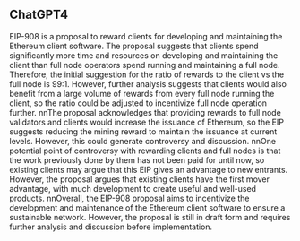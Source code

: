 ## ChatGPT4

EIP-908 is a proposal to reward clients for developing and maintaining the Ethereum client software. The proposal suggests that clients spend significantly more time and resources on developing and maintaining the client than full node operators spend running and maintaining a full node. Therefore, the initial suggestion for the ratio of rewards to the client vs the full node is 99:1. However, further analysis suggests that clients would also benefit from a large volume of rewards from every full node running the client, so the ratio could be adjusted to incentivize full node operation further. nnThe proposal acknowledges that providing rewards to full node validators and clients would increase the issuance of Ethereum, so the EIP suggests reducing the mining reward to maintain the issuance at current levels. However, this could generate controversy and discussion. nnOne potential point of controversy with rewarding clients and full nodes is that the work previously done by them has not been paid for until now, so existing clients may argue that this EIP gives an advantage to new entrants. However, the proposal argues that existing clients have the first mover advantage, with much development to create useful and well-used products. nnOverall, the EIP-908 proposal aims to incentivize the development and maintenance of the Ethereum client software to ensure a sustainable network. However, the proposal is still in draft form and requires further analysis and discussion before implementation.
